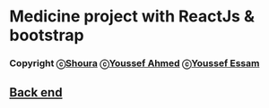 # Medicine project with ReactJs & bootstrap

### Copyright ⓒ[Shoura](https://github.com/shoura279) ⓒ[Youssef Ahmed](https://github.com/Yusef-Ahmed) ⓒ[Youssef Essam](https://github.com/Yusef-Ahmed)

## [Back end](https://github.com/shoura279/medicine-project.git)
